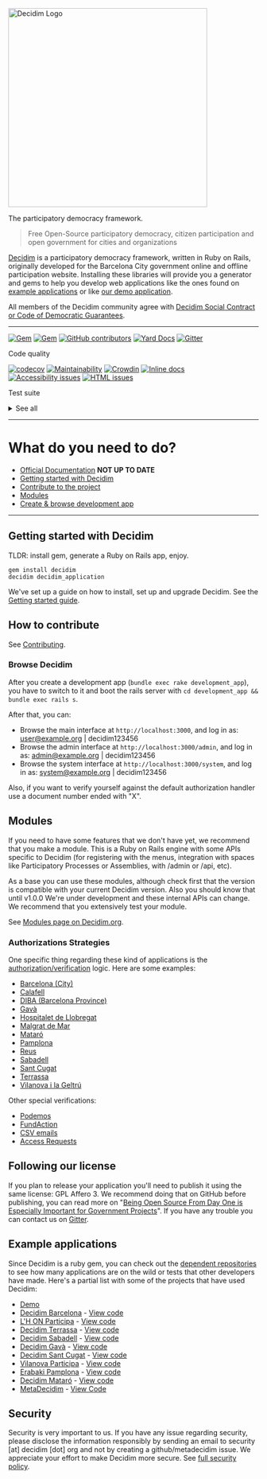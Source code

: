 <img src="https://cdn.rawgit.com/decidim/decidim/master/logo.svg" alt="Decidim Logo" width="400">

The participatory democracy framework.

> Free Open-Source participatory democracy, citizen participation and open government for cities and organizations

[Decidim](https://decidim.org) is a participatory democracy framework, written in Ruby on Rails, originally developed for the Barcelona City government online and offline participation website. Installing these libraries will provide you a generator and gems to help you develop web applications like the ones found on [example applications](#example-applications) or like [our demo application](http://staging.decidim.codegram.com).

All members of the Decidim community agree with [Decidim Social Contract or Code of Democratic Guarantees](http://www.decidim.org/contract/).

---

[![Gem](https://img.shields.io/gem/v/decidim.svg)](https://rubygems.org/gems/decidim)
[![Gem](https://img.shields.io/gem/dt/decidim.svg)](https://rubygems.org/gems/decidim)
[![GitHub contributors](https://img.shields.io/github/contributors/decidim/decidim.svg)](https://github.com/decidim/decidim/graphs/contributors)
[![Yard Docs](http://img.shields.io/badge/yard-docs-blue.svg)](http://rubydoc.info/github/decidim/decidim/master)
[![Gitter](https://img.shields.io/gitter/room/nwjs/nw.js.svg)](https://gitter.im/decidim/decidim)

Code quality

[![codecov](https://codecov.io/gh/decidim/decidim/branch/develop/graph/badge.svg)](https://codecov.io/gh/decidim/decidim)
[![Maintainability](https://api.codeclimate.com/v1/badges/ad8fa445086e491486b6/maintainability)](https://codeclimate.com/github/decidim/decidim/maintainability)
[![Crowdin](https://d322cqt584bo4o.cloudfront.net/decidim/localized.svg)](https://crowdin.com/project/decidim)
[![Inline docs](http://inch-ci.org/github/decidim/decidim.svg?branch=master)](http://inch-ci.org/github/decidim/decidim)
[![Accessibility issues](https://rocketvalidator.com/badges/a11y_issues.svg?url=http://staging.decidim.codegram.com/)](https://rocketvalidator.com/badges/link?url=http://staging.decidim.codegram.com/&report=a11y)
[![HTML issues](https://rocketvalidator.com/badges/html_issues.svg?url=http://staging.decidim.codegram.com/)](https://rocketvalidator.com/badges/link?url=http://staging.decidim.codegram.com/&report=html)

Test suite

<details>
  <summary>See all</summary>

[![Accountability](https://img.shields.io/github/workflow/status/decidim/decidim/%5BCI%5D%20Accountability/develop.svg?label=%5BCI%5D%20Accountability)](https://github.com/decidim/decidim/actions)
[![Admin](https://img.shields.io/github/workflow/status/decidim/decidim/%5BCI%5D%20Admin/develop.svg?label=%5BCI%5D%20Admin)](https://github.com/decidim/decidim/actions)
[![Api](https://img.shields.io/github/workflow/status/decidim/decidim/%5BCI%5D%20Api/develop.svg?label=%5BCI%5D%20Api)](https://github.com/decidim/decidim/actions)
[![Assemblies](https://img.shields.io/github/workflow/status/decidim/decidim/%5BCI%5D%20Assemblies/develop.svg?label=%5BCI%5D%20Assemblies)](https://github.com/decidim/decidim/actions)
[![Blogs](https://img.shields.io/github/workflow/status/decidim/decidim/%5BCI%5D%20Blogs/develop.svg?label=%5BCI%5D%20Blogs)](https://github.com/decidim/decidim/actions)
[![Budgets](https://img.shields.io/github/workflow/status/decidim/decidim/%5BCI%5D%20Budgets/develop.svg?label=%5BCI%5D%20Budgets)](https://github.com/decidim/decidim/actions)
[![Comments](https://img.shields.io/github/workflow/status/decidim/decidim/%5BCI%5D%20Comments/develop.svg?label=%5BCI%5D%20Comments)](https://github.com/decidim/decidim/actions)
[![Conferences](https://img.shields.io/github/workflow/status/decidim/decidim/%5BCI%5D%20Conferences/develop.svg?label=%5BCI%5D%20Conferences)](https://github.com/decidim/decidim/actions)
[![Consultations](https://img.shields.io/github/workflow/status/decidim/decidim/%5BCI%5D%20Consultations/develop.svg?label=%5BCI%5D%20Consultations)](https://github.com/decidim/decidim/actions)
[![Core](https://img.shields.io/github/workflow/status/decidim/decidim/%5BCI%5D%20Core/develop.svg?label=%5BCI%5D%20Core)](https://github.com/decidim/decidim/actions)
[![Debates](https://img.shields.io/github/workflow/status/decidim/decidim/%5BCI%5D%20Debates/develop.svg?label=%5BCI%5D%20Debates)](https://github.com/decidim/decidim/actions)
[![Forms](https://img.shields.io/github/workflow/status/decidim/decidim/%5BCI%5D%20Forms/develop.svg?label=%5BCI%5D%20Forms)](https://github.com/decidim/decidim/actions)
[![Generators](https://img.shields.io/github/workflow/status/decidim/decidim/%5BCI%5D%20Generators/develop.svg?label=%5BCI%5D%20Generators)](https://github.com/decidim/decidim/actions)
[![Initiatives](https://img.shields.io/github/workflow/status/decidim/decidim/%5BCI%5D%20Initiatives/develop.svg?label=%5BCI%5D%20Initiatives)](https://github.com/decidim/decidim/actions)
[![Main](https://img.shields.io/github/workflow/status/decidim/decidim/%5BCI%5D%20Main%20folder/develop.svg?label=%5BCI%5D%20Main)](https://github.com/decidim/decidim/actions)
[![Meetings](https://img.shields.io/github/workflow/status/decidim/decidim/%5BCI%5D%20Meetings/develop.svg?label=%5BCI%5D%20Meetings)](https://github.com/decidim/decidim/actions)
[![Pages](https://img.shields.io/github/workflow/status/decidim/decidim/%5BCI%5D%20Pages/develop.svg?label=%5BCI%5D%20Pages)](https://github.com/decidim/decidim/actions)
[![Participatory processes](https://img.shields.io/github/workflow/status/decidim/decidim/%5BCI%5D%20Participatory%20processes/develop.svg?label=%5BCI%5D%20Participatory%20processes)](https://github.com/decidim/decidim/actions)
[![Proposals (system admin)](<https://img.shields.io/github/workflow/status/decidim/decidim/%5BCI%5D%20Proposals%20(system%20admin)/develop.svg?label=%5BCI%5D%20Proposals%20(system%20admin)>)](https://github.com/decidim/decidim/actions)
[![Proposals (system public)](<https://img.shields.io/github/workflow/status/decidim/decidim/%5BCI%5D%20Proposals%20(system%20public)/develop.svg?label=%5BCI%5D%20Proposals%20(system%20public)>)](https://github.com/decidim/decidim/actions)
[![Proposals (unit tests)](<https://img.shields.io/github/workflow/status/decidim/decidim/%5BCI%5D%20Proposals%20(unit%20tests)/develop.svg?label=%5BCI%5D%20Proposals%20(unit%20tests)>)](https://github.com/decidim/decidim/actions)
[![Sortitions](https://img.shields.io/github/workflow/status/decidim/decidim/%5BCI%5D%20Sortitions/develop.svg?label=%5BCI%5D%20Sortitions)](https://github.com/decidim/decidim/actions)
[![Surveys](https://img.shields.io/github/workflow/status/decidim/decidim/%5BCI%5D%20Surveys/develop.svg?label=%5BCI%5D%20Surveys)](https://github.com/decidim/decidim/actions)
[![System](https://img.shields.io/github/workflow/status/decidim/decidim/%5BCI%5D%20System/develop.svg?label=%5BCI%5D%20System)](https://github.com/decidim/decidim/actions)
[![Verifications](https://img.shields.io/github/workflow/status/decidim/decidim/%5BCI%5D%20Verifications/develop.svg?label=%5BCI%5D%20Verifications)](https://github.com/decidim/decidim/actions)

</details>

---

# What do you need to do?

* [Official Documentation](https://docs.decidim.org/init/en/) **NOT UP TO DATE**
* [Getting started with Decidim](#getting-started-with-decidim)
* [Contribute to the project](#how-to-contribute)
* [Modules](#modules)
* [Create & browse development app](#browse-decidim)

---

## Getting started with Decidim

TLDR: install gem, generate a Ruby on Rails app, enjoy.

```console
gem install decidim
decidim decidim_application
```

We've set up a guide on how to install, set up and upgrade Decidim. See the [Getting started guide](https://github.com/decidim/decidim/blob/master/docs/getting_started.md).

## How to contribute

See [Contributing](CONTRIBUTING.md).

### Browse Decidim

After you create a development app (`bundle exec rake development_app`), you
have to switch to it and boot the rails server with `cd development_app &&
bundle exec rails s`.

After that, you can:

* Browse the main interface at `http://localhost:3000`, and log in as: user@example.org | decidim123456
* Browse the admin interface at `http://localhost:3000/admin`, and log in as: admin@example.org | decidim123456
* Browse the system interface at `http://localhost:3000/system`, and log in as: system@example.org | decidim123456

Also, if you want to verify yourself against the default authorization handler use a document number ended with "X".

## Modules

If you need to have some features that we don't have yet, we recommend that you make a module. This is a Ruby on Rails engine with some APIs specific to Decidim (for registering with the menus, integration with spaces like Participatory Processes or Assemblies, with /admin or /api, etc).

As a base you can use these modules, although check first that the version is compatible with your current Decidim version. Also you should know that until v1.0.0 We're under development and these internal APIs can change. We recommend that you extensively test your module.

See [Modules page on Decidim.org](https://decidim.org/modules).

### Authorizations Strategies

One specific thing regarding these kind of applications is the [authorization/verification](decidim-verifications/README.md) logic. Here are some examples:

* [Barcelona (City)](https://github.com/AjuntamentdeBarcelona/decidim-barcelona/blob/master/app/services/census_authorization_handler.rb)
* [Calafell](https://github.com/AjuntamentdeCalafell/decidim-calafell/blob/master/app/services/census_authorization_handler.rb)
* [DIBA (Barcelona Province)](https://github.com/diputacioBCN/decidim-diba/blob/master/decidim-diba_census_api/app/services/diba_census_api_authorization_handler.rb)
* [Gavà](https://github.com/AjuntamentDeGava/decidim-gava/blob/master/app/services/census_authorization_handler.rb)
* [Hospitalet de Llobregat](https://github.com/HospitaletDeLlobregat/decidim-hospitalet/blob/master/app/services/census_authorization_handler.rb)
* [Malgrat de Mar](https://github.com/AjMalgrat/decidim-malgrat/blob/master/app/services/carpetaciutada_handler.rb)
* [Mataró](https://github.com/AjuntamentDeMataro/decidimmataro.cat/blob/master/app/services/census_authorization_handler.rb)
* [Pamplona](https://github.com/ErabakiPamplona/erabaki/blob/master/app/services/census_authorization_handler.rb)
* [Reus](https://github.com/AjuntamentdeReus/decidim/blob/master/app/services/census_authorization_handler.rb)
* [Sabadell](https://github.com/AjuntamentDeSabadell/decidim-sabadell/blob/master/app/services/census_authorization_handler.rb)
* [Sant Cugat](https://github.com/AjuntamentdeSantCugat/decidim-sant_cugat/blob/master/app/services/census_authorization_handler.rb)
* [Terrassa](https://github.com/AjuntamentDeTerrassa/decidim-terrassa/blob/master/app/services/census_authorization_handler.rb)
* [Vilanova i la Geltrú](https://github.com/vilanovailageltru/decidim-vilanova/blob/master/app/services/vilanova_authorization_handler.rb)

Other special verifications:

* [Podemos](https://github.com/podemos-info/participa2/tree/master/decidim-module-census_connector)
* [FundAction](https://github.com/ElectricThings/fund_action/blob/master/app/services/anybody_authorization_handler.rb)
* [CSV emails](https://github.com/CodiTramuntana/decidim-verifications-csv_emails)
* [Access Requests](https://github.com/mainio/decidim-module-access_requests)

## Following our license

If you plan to release your application you'll need to publish it using the same license: GPL Affero 3. We recommend doing that on GitHub before publishing, you can read more on "[Being Open Source From Day One is Especially Important for Government Projects](http://producingoss.com/en/governments-and-open-source.html#starting-open-for-govs)". If you have any trouble you can contact us on [Gitter](https://gitter.im/decidim/decidim).

## Example applications

Since Decidim is a ruby gem, you can check out the [dependent repositories](https://github.com/decidim/decidim/network/dependents?type=application) to see how many applications are on the wild or tests that other developers have made. Here's a partial list with some of the projects that have used Decidim:

* [Demo](http://staging.decidim.codegram.com)
* [Decidim Barcelona](https://decidim.barcelona) - [View code](https://github.com/AjuntamentdeBarcelona/decidim-barcelona)
* [L'H ON Participa](https://www.lhon-participa.cat) - [View code](https://github.com/HospitaletDeLlobregat/decidim-hospitalet)
* [Decidim Terrassa](https://participa.terrassa.cat) - [View code](https://github.com/AjuntamentDeTerrassa/decidim-terrassa)
* [Decidim Sabadell](https://decidim.sabadell.cat) - [View code](https://github.com/AjuntamentDeSabadell/decidim-sabadell)
* [Decidim Gavà](https://participa.gavaciutat.cat) - [View code](https://github.com/AjuntamentDeGava/decidim-gava)
* [Decidim Sant Cugat](https://decidim.santcugat.cat/) - [View code](https://github.com/AjuntamentdeSantCugat/decidim-sant_cugat)
* [Vilanova Participa](http://participa.vilanova.cat) - [View code](https://github.com/vilanovailageltru/decidim-vilanova)
* [Erabaki Pamplona](https://erabaki.pamplona.es) - [View code](https://github.com/ErabakiPamplona/erabaki)
* [Decidim Mataró](https://www.decidimmataro.cat) - [View code](https://github.com/AjuntamentDeMataro/decidim-mataro)
* [MetaDecidim](https://meta.decidim.barcelona/) - [View Code](https://github.com/decidim/metadecidim)

## Security

Security is very important to us. If you have any issue regarding security, please disclose the information responsibly by sending an email to security [at] decidim [dot] org and not by creating a github/metadecidim issue. We appreciate your effort to make Decidim more secure. See [full security policy](SECURITY.md).
